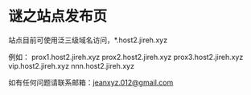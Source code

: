 # 谜之站点发布页

站点目前可使用泛三级域名访问，*.host2.jireh.xyz

例如：
prox1.host2.jireh.xyz
prox2.host2.jireh.xyz
prox3.host2.jireh.xyz
vip.host2.jireh.xyz
nnn.host2.jireh.xyz

如有任何问题请联系邮箱：jeanxyz.012@gmail.com
